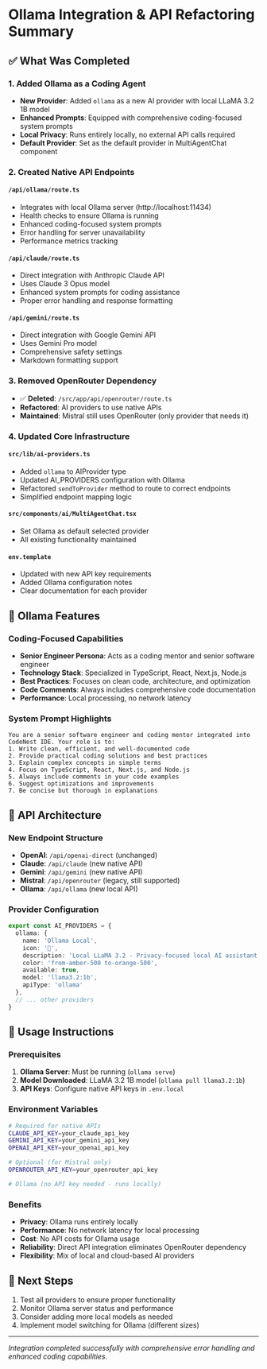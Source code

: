 # Ollama Integration & API Refactoring Summary

## ✅ What Was Completed

### 1. Added Ollama as a Coding Agent
- **New Provider**: Added `ollama` as a new AI provider with local LLaMA 3.2 1B model
- **Enhanced Prompts**: Equipped with comprehensive coding-focused system prompts
- **Local Privacy**: Runs entirely locally, no external API calls required
- **Default Provider**: Set as the default provider in MultiAgentChat component

### 2. Created Native API Endpoints

#### `/api/ollama/route.ts`
- Integrates with local Ollama server (http://localhost:11434)
- Health checks to ensure Ollama is running
- Enhanced coding-focused system prompts
- Error handling for server unavailability
- Performance metrics tracking

#### `/api/claude/route.ts`
- Direct integration with Anthropic Claude API
- Uses Claude 3 Opus model
- Enhanced system prompts for coding assistance
- Proper error handling and response formatting

#### `/api/gemini/route.ts`
- Direct integration with Google Gemini API
- Uses Gemini Pro model
- Comprehensive safety settings
- Markdown formatting support

### 3. Removed OpenRouter Dependency
- ✅ **Deleted**: `/src/app/api/openrouter/route.ts`
- **Refactored**: AI providers to use native APIs
- **Maintained**: Mistral still uses OpenRouter (only provider that needs it)

### 4. Updated Core Infrastructure

#### `src/lib/ai-providers.ts`
- Added `ollama` to AIProvider type
- Updated AI_PROVIDERS configuration with Ollama
- Refactored `sendToProvider` method to route to correct endpoints
- Simplified endpoint mapping logic

#### `src/components/ai/MultiAgentChat.tsx`
- Set Ollama as default selected provider
- All existing functionality maintained

#### `env.template`
- Updated with new API key requirements
- Added Ollama configuration notes
- Clear documentation for each provider

## 🦙 Ollama Features

### Coding-Focused Capabilities
- **Senior Engineer Persona**: Acts as a coding mentor and senior software engineer
- **Technology Stack**: Specialized in TypeScript, React, Next.js, Node.js
- **Best Practices**: Focuses on clean code, architecture, and optimization
- **Code Comments**: Always includes comprehensive code documentation
- **Performance**: Local processing, no network latency

### System Prompt Highlights
```
You are a senior software engineer and coding mentor integrated into CodeNest IDE. Your role is to:
1. Write clean, efficient, and well-documented code
2. Provide practical coding solutions and best practices
3. Explain complex concepts in simple terms
4. Focus on TypeScript, React, Next.js, and Node.js
5. Always include comments in your code examples
6. Suggest optimizations and improvements
7. Be concise but thorough in explanations
```

## 🔧 API Architecture

### New Endpoint Structure
- **OpenAI**: `/api/openai-direct` (unchanged)
- **Claude**: `/api/claude` (new native API)
- **Gemini**: `/api/gemini` (new native API)  
- **Mistral**: `/api/openrouter` (legacy, still supported)
- **Ollama**: `/api/ollama` (new local API)

### Provider Configuration
```typescript
export const AI_PROVIDERS = {
  ollama: {
    name: 'Ollama Local',
    icon: '🦙',
    description: 'Local LLaMA 3.2 - Privacy-focused local AI assistant',
    color: 'from-amber-500 to-orange-500',
    available: true,
    model: 'llama3.2:1b',
    apiType: 'ollama'
  },
  // ... other providers
}
```

## 🚀 Usage Instructions

### Prerequisites
1. **Ollama Server**: Must be running (`ollama serve`)
2. **Model Downloaded**: LLaMA 3.2 1B model (`ollama pull llama3.2:1b`)
3. **API Keys**: Configure native API keys in `.env.local`

### Environment Variables
```bash
# Required for native APIs
CLAUDE_API_KEY=your_claude_api_key
GEMINI_API_KEY=your_gemini_api_key
OPENAI_API_KEY=your_openai_api_key

# Optional (for Mistral only)
OPENROUTER_API_KEY=your_openrouter_api_key

# Ollama (no API key needed - runs locally)
```

### Benefits
- **Privacy**: Ollama runs entirely locally
- **Performance**: No network latency for local processing
- **Cost**: No API costs for Ollama usage
- **Reliability**: Direct API integration eliminates OpenRouter dependency
- **Flexibility**: Mix of local and cloud-based AI providers

## 🎯 Next Steps
1. Test all providers to ensure proper functionality
2. Monitor Ollama server status and performance
3. Consider adding more local models as needed
4. Implement model switching for Ollama (different sizes)

---
*Integration completed successfully with comprehensive error handling and enhanced coding capabilities.*